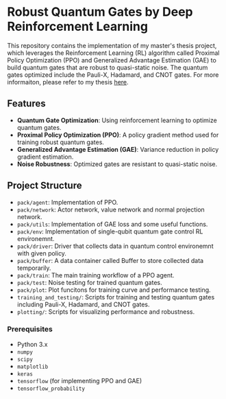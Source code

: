 # Robust Quantum Gates by Deep Reinforcement Learning

This repository contains the implementation of my master's thesis project, which leverages the Reinforcement Learning (RL) algorithm called Proximal Policy Optimization (PPO) and Generalized Advantage Estimation (GAE) to build quantum gates that are robust to quasi-static noise. The quantum gates optimized include the Pauli-X, Hadamard, and CNOT gates. For more informaiton, please refer to my thesis [here](https://tdr.lib.ntu.edu.tw/handle/123456789/92226).

## Features

- **Quantum Gate Optimization**: Using reinforcement learning to optimize quantum gates.
- **Proximal Policy Optimization (PPO)**: A policy gradient method used for training robust quantum gates.
- **Generalized Advantage Estimation (GAE)**: Variance reduction in policy gradient estimation.
- **Noise Robustness**: Optimized gates are resistant to quasi-static noise.

## Project Structure

- `pack/agent`: Implementation of PPO.
- `pack/network`: Actor network, value network and normal projection network.
- `pack/utils`: Implementation of GAE loss and some useful functions.
- `pack/env`: Implementation of single-qubit quantum gate control RL environemnt.
- `pack/driver`: Driver that collects data in quantum control environemnt with given policy.
- `pack/buffer`: A data container called Buffer to store collected data temporarily.
- `pack/train`: The main training workflow of a PPO agent.
- `pack/test`: Noise testing for trained quantum gates.
- `pack/plot`: Plot funcitons for training curve and performance testing.
- `training_and_testing/`: Scripts for training and testing quantum gates including Pauli-X, Hadamard, and CNOT gates.
- `plotting/`: Scripts for visualizing performance and robustness.

### Prerequisites
- Python 3.x
- `numpy`
- `scipy`
- `matplotlib`
- `keras`
- `tensorflow` (for implementing PPO and GAE)
- `tensorflow_probability`

